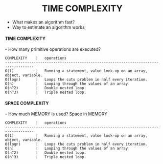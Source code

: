 <h1 align="center">TIME COMPLEXITY</h1>

 - What makes an algorithm fast?
 - Way to estimate an algorithm works



 <h4>TIME COMPLEXITY</h4>
    - How many primitive operations are executed?


    COMPLEXITY    |   operations
    -----------------------------------------------------------------------------------
    O(1)          |   Running a statement, value look-up on an array, object, variable.
    O(logn)       |   Loops the cuts problem in half every iteration.
    O(n)          |   Looping through the values of an array.
    O(n^2)        |   Double nested loop.
    O(n^3)        |   Triple nested loop.



 <h4>SPACE COMPLEXITY</h4>
    - How much MEMORY is used? Space in MEMORY

    COMPLEXITY    |   operations
    -----------------------------------------------------------------------------------
    O(1)          |   Running a statement, value look-up on an array, object, variable.
    O(logn)       |   Loops the cuts problem in half every iteration.
    O(n)          |   Looping through the values of an array.
    O(n^2)        |   Double nested loop.
    O(n^3)        |   Triple nested loop.


